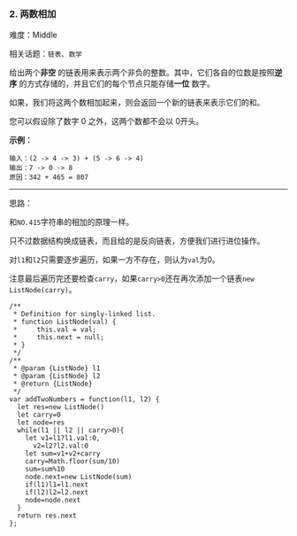 ### 2. 两数相加

难度：Middle

相关话题：`链表`、`数学`

给出两个**非空**  的链表用来表示两个非负的整数。其中，它们各自的位数是按照**逆序** 的方式存储的，并且它们的每个节点只能存储**一位** 数字。



如果，我们将这两个数相加起来，则会返回一个新的链表来表示它们的和。



您可以假设除了数字 0 之外，这两个数都不会以 0开头。



**示例：** 



```
输入：(2 -> 4 -> 3) + (5 -> 6 -> 4)
输出：7 -> 0 -> 8
原因：342 + 465 = 807
```



-----

思路：

和`NO.415`字符串的相加的原理一样。

只不过数据结构换成链表，而且给的是反向链表，方便我们进行进位操作。

对`l1`和`l2`只需要逐步遍历，如果一方不存在，则认为`val`为0。

注意最后遍历完还要检查`carry`，如果`carry>0`还在再次添加一个链表`new ListNode(carry)`。

```
/**
 * Definition for singly-linked list.
 * function ListNode(val) {
 *     this.val = val;
 *     this.next = null;
 * }
 */
/**
 * @param {ListNode} l1
 * @param {ListNode} l2
 * @return {ListNode}
 */
var addTwoNumbers = function(l1, l2) {
  let res=new ListNode()
  let carry=0
  let node=res
  while(l1 || l2 || carry>0){
    let v1=l1?l1.val:0,
      v2=l2?l2.val:0
    let sum=v1+v2+carry
    carry=Math.floor(sum/10)
    sum=sum%10
    node.next=new ListNode(sum)
    if(l1)l1=l1.next
    if(l2)l2=l2.next
    node=node.next
  }
  return res.next
};
```

